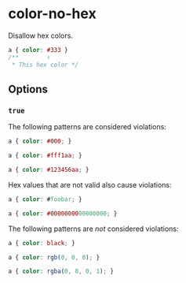 # color-no-hex

Disallow hex colors.

```css
a { color: #333 }
/**        ↑
 * This hex color */
```

## Options

### `true`

The following patterns are considered violations:

```css
a { color: #000; }
```

```css
a { color: #fff1aa; }
```

```css
a { color: #123456aa; }
```

Hex values that are not valid also cause violations:

```css
a { color: #foobar; }
```

```css
a { color: #0000000000000000; }
```

The following patterns are *not* considered violations:

```css
a { color: black; }
```

```css
a { color: rgb(0, 0, 0); }
```

```css
a { color: rgba(0, 0, 0, 1); }
```
